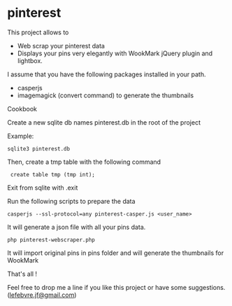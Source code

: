 pinterest
=========

This project allows to
- Web scrap your pinterest data
- Displays your pins very elegantly with WookMark jQuery plugin and lightbox.

I assume that you have the following packages installed in your path.
- casperjs
- imagemagick (convert command) to generate the thumbnails

Cookbook

Create a new sqlite db names pinterest.db in the root of the project

Example:
    
    sqlite3 pinterest.db

Then, create a tmp table with the following command

     create table tmp (tmp int);

Exit from sqlite with .exit

Run the following scripts to prepare the data
    
    casperjs --ssl-protocol=any pinterest-casper.js <user_name>

It will generate a json file with all your pins data. 
    
    php pinterest-webscraper.php

It will import original pins in pins folder and will generate the thumbnails for WookMark

That's all !

Feel free to drop me a line if you like this project or have some suggestions. (lefebvre.jf@gmail.com)

